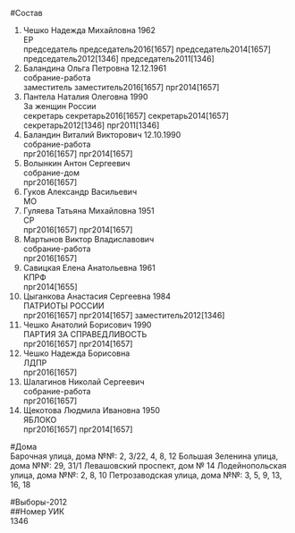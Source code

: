 #Состав  
1. Чешко Надежда Михайловна 1962  
    ЕР  
    председатель председатель2016[1657] председатель2014[1657] председатель2012[1346] председатель2011[1346]  
2. Баландина Ольга Петровна 12.12.1961  
    собрание-работа  
    заместитель заместитель2016[1657] прг2014[1657]  
3. Пантела Наталия Олеговна 1990  
    За женщин России  
    секретарь секретарь2016[1657] секретарь2014[1657] секретарь2012[1346] прг2011[1346]  
4. Баландин Виталий Викторович 12.10.1990  
    собрание-работа  
    прг2016[1657] прг2014[1657]  
5. Волынкин Антон Сергеевич  
    собрание-дом  
    прг2016[1657]  
6. Гуков Александр Васильевич  
    МО  
7. Гуляева Татьяна Михайловна 1951  
    СР  
    прг2016[1657] прг2014[1657]  
8. Мартынов Виктор Владиславович  
    собрание-работа  
    прг2016[1657]  
9. Савицкая Елена Анатольевна 1961  
    КПРФ  
    прг2014[1655]  
10. Цыганкова Анастасия Сергеевна 1984  
    ПАТРИОТЫ РОССИИ  
    прг2016[1657] прг2014[1657] заместитель2012[1346]  
11. Чешко Анатолий Борисович 1990  
    ПАРТИЯ ЗА СПРАВЕДЛИВОСТЬ  
    прг2016[1657] прг2014[1657]  
12. Чешко Надежда Борисовна  
    ЛДПР  
    прг2016[1657]  
13. Шалагинов Николай Сергеевич  
    собрание-работа  
    прг2016[1657]  
14. Щекотова Людмила Ивановна 1950  
    ЯБЛОКО  
    прг2016[1657] прг2014[1657]  
  
#Дома  
Барочная улица, дома №№: 2, 3/22, 4, 8, 12 Большая Зеленина улица, дома №№: 29, 31/1 Левашовский проспект, дом № 14 Лодейнопольская улица, дома №№: 2, 8, 10 Петрозаводская улица, дома №№: 3, 5, 9, 13, 16, 18  
  
#Выборы-2012  
##Номер УИК  
1346  
